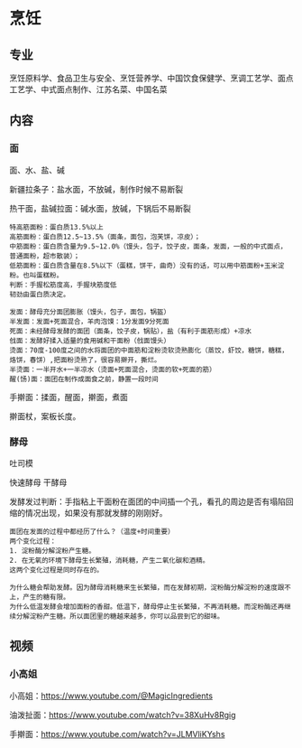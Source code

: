 # 烹饪

## 专业

烹饪原料学、食品卫生与安全、烹饪营养学、中国饮食保健学、烹调工艺学、面点工艺学、中式面点制作、江苏名菜、中国名菜

## 内容

### 面

面、水、盐、碱

新疆拉条子：盐水面，不放碱，制作时候不易断裂

热干面，盐碱拉面：碱水面，放碱，下锅后不易断裂

```
特高筋面粉：蛋白质13.5%以上
高筋面粉：蛋白质12.5~13.5%（面条，面包，泡芙饼，凉皮）；
中筋面粉：蛋白质含量为9.5~12.0%（馒头，包子，饺子皮，面条，发面，一般的中式面点，普通面粉，超市散装）；
低筋面粉：蛋白质含量在8.5%以下（蛋糕，饼干，曲奇）没有的话，可以用中筋面粉+玉米淀粉。也叫蛋糕粉。
判断：手握松筋度高，手握块筋度低
韧劲由蛋白质决定。
```

```
发面：酵母充分面团膨胀（馒头，包子，面包，锅盔）
半发面：发面+死面混合，羊肉泡馍：1分发面9分死面
死面：未经酵母发酵的面团（面条，饺子皮，锅贴），盐（有利于面筋形成）+凉水
戗面：发酵好揉入适量的食用碱和干面粉（戗面馒头）
烫面：70度-100度之间的水将面团的中面筋和淀粉烫软烫熟膨化（蒸饺，虾饺，糖饼，糖糕，烙饼，春饼）,把面粉烫熟了，很容易擀开，撕烂。
半烫面：一半开水+一半凉水（烫面+死面混合，烫面的软+死面的筋）
醒(饧)面：面团在制作成面食之前，静置一段时间
```

手擀面：揉面，醒面，擀面，煮面

擀面杖，案板长度。

### 酵母

吐司模

快速酵母 干酵母

发酵发过判断：手指粘上干面粉在面团的中间插一个孔，看孔的周边是否有塌陷回缩的情况出现，如果没有那就发酵的刚刚好。
```
面团在发面的过程中都经历了什么？（温度+时间重要）
两个变化过程：
1. 淀粉酶分解淀粉产生糖。
2. 在无氧的环境下酵母生长繁殖，消耗糖，产生二氧化碳和酒精。
这两个变化过程是同时存在的。

为什么糖会帮助发酵。因为酵母消耗糖来生长繁殖，而在发酵初期，淀粉酶分解淀粉的速度跟不上，产生的糖有限。
为什么低温发酵会增加面粉的香甜。低温下，酵母停止生长繁殖，不再消耗糖。而淀粉酶还再继续分解淀粉产生糖。所以面团里的糖越来越多，你可以品尝到它的甜味。
```


## 视频

### 小高姐

小高姐：https://www.youtube.com/@MagicIngredients

油泼扯面：https://www.youtube.com/watch?v=38XuHv8Rgig

手擀面：https://www.youtube.com/watch?v=JLMVliKYshs